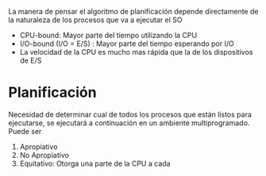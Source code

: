 La manera de pensar el algoritmo de planificación depende directamente de la naturaleza de los procesos que va a ejecutar el SO
- CPU-bound: Mayor parte del tiempo utilizando la CPU 
- I/O-bound (I/O = E/S) : Mayor parte del tiempo esperando por I/O 
- La velocidad de la CPU es mucho mas rápida que la de los dispositivos de E/S

# Planificación
Necesidad de determinar cual de todos los procesos que están listos para ejecutarse, se ejecutará a continuación en un ambiente multiprogramado. Puede ser
1. Apropiativo
2. No Apropiativo
3. Equitativo: Otorga una parte de la CPU a cada 